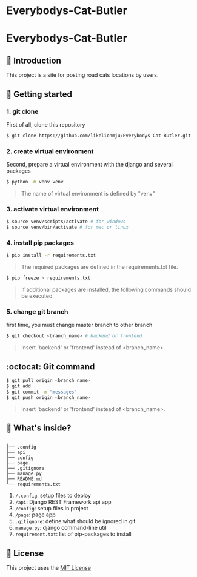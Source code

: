 # Everybodys-Cat-Butler

Everybodys-Cat-Butler
===

📖 Introduction
---

This project is a site for posting road cats locations by users. 

🏁 Getting started
---

### 1. git clone

First of all, clone this repository

```bash
$ git clone https://github.com/likelionmju/Everybodys-Cat-Butler.git
```

### 2. create virtual environment

Second, prepare a virtual environment with the django and several packages

```bash
$ python -m venv venv
```


> The name of virtual environment is defined by "venv"

### 3. activate virtual environment
```bash
$ source venv/scripts/activate # for windows
$ source venv/bin/activate # for mac or linux
```

### 4. install pip packages
```bash
$ pip install -r requirements.txt
```

> The required packages are defined in the requirements.txt file.

```bash
$ pip freeze > requirements.txt
```

> If additional packages are installed, the following commands should be executed.

### 5. change git branch

first time, you must change master branch to other branch

```bash
$ git checkout <branch_name> # backend or frontend
```

> Insert 'backend' or 'frontend' instead of <branch_name>.

:octocat: Git command
---

```bash
$ git pull origin <branch_name>
$ git add .
$ git commit -m "messages"
$ git push origin <branch_name>
```

> Insert 'backend' or 'frontend' instead of <branch_name>.

🧐 What's inside?
---
    .
    ├── .config
    ├── api
    ├── config
    ├── page
    ├── .gitignore
    ├── manage.py
    ├── README.md
    └── requirements.txt

1. `/.config`: setup files to deploy
2. `/api`: Django REST Framework api app
3. `/config`: setup files in project
4. `/page`: page app
5. `.gitignore`: define what should be ignored in git
6. `manage.py`: django command-line util
7. `requirement.txt`: list of pip-packages to install

📝 License
---
This project uses the [MIT License](LICENSE)